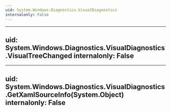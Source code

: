 ```yaml
---
uid: System.Windows.Diagnostics.VisualDiagnostics
internalonly: False
---
```


---
uid: System.Windows.Diagnostics.VisualDiagnostics.VisualTreeChanged
internalonly: False
---

---
uid: System.Windows.Diagnostics.VisualDiagnostics.GetXamlSourceInfo(System.Object)
internalonly: False
---
